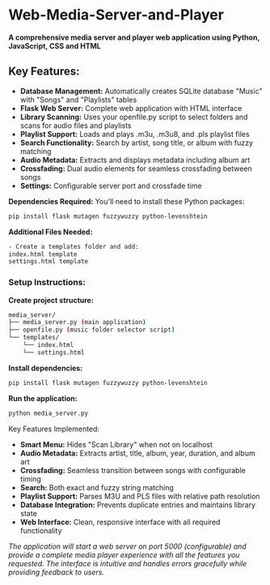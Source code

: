 # Web-Media-Server-and-Player
**A comprehensive media server and player web application using Python, JavaScript, CSS and HTML**

## Key Features:

- **Database Management:** Automatically creates SQLite database "Music" with "Songs" and "Playlists" tables
- **Flask Web Server:** Complete web application with HTML interface
- **Library Scanning:** Uses your openfile.py script to select folders and scans for audio files and playlists
- **Playlist Support:** Loads and plays .m3u, .m3u8, and .pls playlist files
- **Search Functionality:** Search by artist, song title, or album with fuzzy matching
- **Audio Metadata:** Extracts and displays metadata including album art
- **Crossfading:** Dual audio elements for seamless crossfading between songs
- **Settings:** Configurable server port and crossfade time

**Dependencies Required:**
You'll need to install these Python packages:
   ```sh
pip install flask mutagen fuzzywuzzy python-levenshtein
   ```   
**Additional Files Needed:**
```sh
- Create a templates folder and add:
index.html template
settings.html template
   ``` 
### Setup Instructions:

**Create project structure:**
```sh
media_server/
├── media_server.py (main application)
├── openfile.py (music folder selector script)
└── templates/
    └── index.html
    └── settings.html
   ``` 
**Install dependencies:**
```sh
pip install flask mutagen fuzzywuzzy python-levenshtein
   ``` 
**Run the application:**
```sh
python media_server.py
   ``` 

Key Features Implemented:

- **Smart Menu:** Hides "Scan Library" when not on localhost
- **Audio Metadata:** Extracts artist, title, album, year, duration, and album art
- **Crossfading:** Seamless transition between songs with configurable timing
- **Search:** Both exact and fuzzy string matching
- **Playlist Support:** Parses M3U and PLS files with relative path resolution
- **Database Integration:** Prevents duplicate entries and maintains library state
- **Web Interface:** Clean, responsive interface with all required functionality

*The application will start a web server on port 5000 (configurable) 
and provide a complete media player experience with all the features you requested. 
The interface is intuitive and handles errors gracefully while providing feedback to users.*
